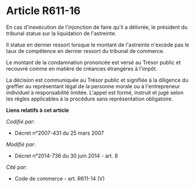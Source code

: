 # Article R611-16

En cas d'inexécution de l'injonction de faire qu'il a délivrée, le président du tribunal statue sur la liquidation de
l'astreinte.

Il statue en dernier ressort lorsque le montant de l'astreinte n'excède pas le taux de compétence en dernier ressort du
tribunal de commerce.

Le montant de la condamnation prononcée est versé au Trésor public et recouvré comme en matière de créances étrangères à
l'impôt.

La décision est communiquée au Trésor public et signifiée à la diligence du greffier au représentant légal de la personne
morale ou à l'entrepreneur individuel à responsabilité limitée. L'appel est formé, instruit et jugé selon les règles
applicables à la procédure sans représentation obligatoire.

**Liens relatifs à cet article**

_Codifié par_:

  - Décret n°2007-431 du 25 mars 2007

_Modifié par_:

  - Décret n°2014-736 du 30 juin 2014 - art. 8

_Cité par_:

  - Code de commerce - art. R611-14 (V)
